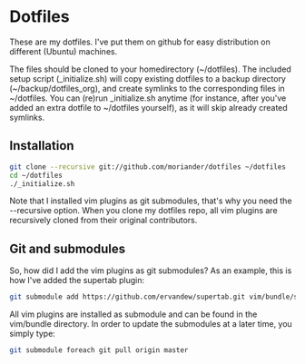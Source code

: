 Dotfiles
========

These are my dotfiles. I've put them on github for easy distribution on different (Ubuntu) machines.

The files should be cloned to your homedirectory (~/dotfiles). The included setup script (_initialize.sh) will copy existing dotfiles to a backup directory (~/backup/dotfiles_org), and create symlinks to the corresponding files in ~/dotfiles. You can (re)run _initialize.sh anytime (for instance, after you've added an extra dotfile to ~/dotfiles yourself), as it will skip already created symlinks.

Installation
------------

``` bash
git clone --recursive git://github.com/moriander/dotfiles ~/dotfiles
cd ~/dotfiles
./_initialize.sh
```

Note that I installed vim plugins as git submodules, that's why you need the --recursive option. When you clone my dotfiles repo, all vim plugins are recursively cloned from their original contributors.

Git and submodules
------------------

So, how did I add the vim plugins as git submodules? As an example, this is how I've added the supertab plugin:

``` bash
git submodule add https://github.com/ervandew/supertab.git vim/bundle/supertab
```

All vim plugins are installed as submodule and can be found in the vim/bundle directory. In order to update the submodules at a later time, you simply type:

``` bash
git submodule foreach git pull origin master
```
